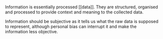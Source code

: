 Information is essentially processed [[data]]. They are structured, organised and processed to provide context and meaning to the collected data. 

Information should be subjective as it tells us what the raw data is supposed to represent, although personal bias can interrupt it and make the information less objective.